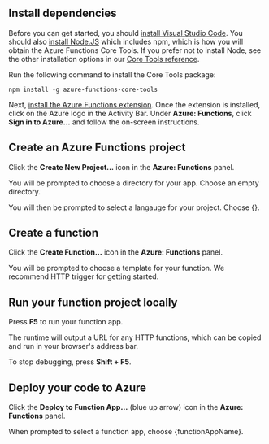 ## Install dependencies

Before you can get started, you should [install Visual Studio Code](https://go.microsoft.com/fwlink/?linkid=2016593). You should also [install Node.JS](https://go.microsoft.com/fwlink/?linkid=2016195) which includes npm, which is how you will obtain the Azure Functions Core Tools. If you prefer not to install Node, see the other installation options in our [Core Tools reference](https://go.microsoft.com/fwlink/?linkid=2016192).

Run the following command to install the Core Tools package:

```
npm install -g azure-functions-core-tools
```

Next, [install the Azure Functions extension](https://go.microsoft.com/fwlink/?linkid=2016800). Once the extension is installed, click on the Azure logo in the Activity Bar. Under **Azure: Functions**, click **Sign in to Azure...** and follow the on-screen instructions.

## Create an Azure Functions project

Click the **Create New Project…** icon in the **Azure: Functions** panel.

You will be prompted to choose a directory for your app. Choose an empty directory.

You will then be prompted to select a langauge for your project. Choose {}.

## Create a function

Click the **Create Function…** icon in the **Azure: Functions** panel.

You will be prompted to choose a template for your function. We recommend HTTP trigger for getting started.



## Run your function project locally

Press **F5** to run your function app.

The runtime will output a URL for any HTTP functions, which can be copied and run in your browser's address bar.

To stop debugging, press **Shift + F5**.

## Deploy your code to Azure

Click the **Deploy to Function App…** (blue up arrow) icon in the **Azure: Functions** panel.

When prompted to select a function app, choose {functionAppName}.
